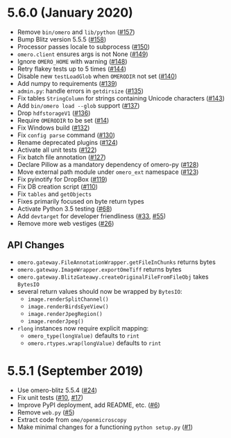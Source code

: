 # 5.6.0 (January 2020)

- Remove `bin/omero` and `lib/python` ([#157](https://github.com/ome/omero-py/pull/157))
- Bump Blitz version 5.5.5 ([#158](https://github.com/ome/omero-py/pull/158))
- Processor passes locale to subprocess ([#150](https://github.com/ome/omero-py/pull/150))
- `omero.client` ensures args is not None ([#149](https://github.com/ome/omero-py/pull/149))
- Ignore `OMERO_HOME` with warning ([#148](https://github.com/ome/omero-py/pull/148))
- Retry flakey tests up to 5 times ([#144](https://github.com/ome/omero-py/pull/144))
- Disable new `testLoadGlob` when `OMERODIR` not set ([#140](https://github.com/ome/omero-py/pull/140))
- Add numpy to requirements ([#139](https://github.com/ome/omero-py/pull/139))
- `admin.py`: handle errors in `getdirsize` ([#135](https://github.com/ome/omero-py/pull/135))
- Fix tables `StringColumn` for strings containing Unicode characters ([#143](https://github.com/ome/omero-py/pull/143))
- Add `bin/omero load --glob` support ([#137](https://github.com/ome/omero-py/pull/137))
- Drop `hdfstorageV1` ([#136](https://github.com/ome/omero-py/pull/136))
- Require `OMERODIR` to be set ([#14](https://github.com/ome/omero-py/pull/14))
- Fix Windows build ([#132](https://github.com/ome/omero-py/pull/132))
- Fix `config parse` command ([#130](https://github.com/ome/omero-py/pull/130))
- Rename deprecated plugins ([#124](https://github.com/ome/omero-py/pull/124))
- Activate all unit tests ([#122](https://github.com/ome/omero-py/pull/122))
- Fix batch file annotation ([#127](https://github.com/ome/omero-py/pull/127))
- Declare Pillow as a mandatory dependency of omero-py ([#128](https://github.com/ome/omero-py/pull/128))
- Move external path module under `omero_ext` namespace ([#123](https://github.com/ome/omero-py/pull/123))
- Fix pyinotify for DropBox ([#119](https://github.com/ome/omero-py/pull/119))
- Fix DB creation script ([#110](https://github.com/ome/omero-py/pull/110))
- Fix `tables` and `getObjects`
- Fixes primarily focused on byte return types
- Activate Python 3.5 testing ([#68](https://github.com/ome/omero-py/pull/68))
- Add `devtarget` for developer friendliness ([#33](https://github.com/ome/omero-py/pull/33), [#55](https://github.com/ome/omero-py/pull/55))
- Remove more web vestiges ([#26](https://github.com/ome/omero-py/pull/26))

## API Changes

- `omero.gateway.FileAnnotationWrapper.getFileInChunks` returns bytes
- `omero.gateway.ImageWrapper.exportOmeTiff` returns bytes
- `omero.gateway.BlitzGateawy.createOriginalFileFromFileObj` takes `BytesIO`
- several return values should now be wrapped by `BytesIO`:
  - `image.renderSplitChannel()`
  - `image.renderBirdsEyeView()`
  - `image.renderJpegRegion()`
  - `image.renderJpeg()`
- `rlong` instances now require explicit mapping:
  - `omero_type(longValue)` defaults to `rint`
  - `omero.rtypes.wrap(longValue)` defaults to `rint`

# 5.5.1 (September 2019)

- Use omero-blitz 5.5.4 ([#24](https://github.com/ome/omero-py/pull/24))
- Fix unit tests ([#10](https://github.com/ome/omero-py/pull/10), [#17](https://github.com/ome/omero-py/pull/17))
- Improve PyPI deployment, add README, etc. ([#6](https://github.com/ome/omero-py/pull/6))
- Remove `web.py` ([#5](https://github.com/ome/omero-py/pull/5))
- Extract code from `ome/openmicroscopy`
- Make minimal changes for a functioning `python setup.py` ([#1](https://github.com/ome/omero-py/pull/1))
